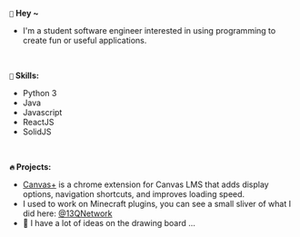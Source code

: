 `👋` **Hey \~**
- I'm a student software engineer interested in using programming to create fun or useful applications.

<br>

**` 🌱 ` Skills:** 
- Python 3
- Java
- Javascript
- ReactJS
- SolidJS

<br>

**` 🔥 ` Projects:**

- <a href="https://github.com/canvasplus">Canvas+</a> is a chrome extension for Canvas LMS that adds display options, navigation shortcuts, and improves loading speed.
- I used to work on Minecraft plugins, you can see a small sliver of what I did here:
<a href="https://github.com/13QNetwork">@13QNetwork</a>
- 🤔 I have a lot of ideas on the drawing board ...
